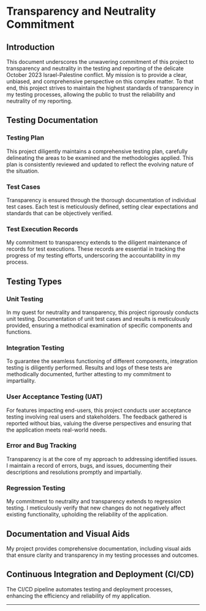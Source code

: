 # Transparency and Neutrality Commitment

## Introduction

This document underscores the unwavering commitment of this project to transparency and neutrality in the testing and reporting of the delicate October 2023 Israel-Palestine conflict. My mission is to provide a clear, unbiased, and comprehensive perspective on this complex matter. To that end, this project strives to maintain the highest standards of transparency in my testing processes, allowing the public to trust the reliability and neutrality of my reporting.

## Testing Documentation

### Testing Plan

This project diligently maintains a comprehensive testing plan, carefully delineating the areas to be examined and the methodologies applied. This plan is consistently reviewed and updated to reflect the evolving nature of the situation.

### Test Cases

Transparency is ensured through the thorough documentation of individual test cases. Each test is meticulously defined, setting clear expectations and standards that can be objectively verified.

### Test Execution Records

My commitment to transparency extends to the diligent maintenance of records for test executions. These records are essential in tracking the progress of my testing efforts, underscoring the accountability in my process.

## Testing Types

### Unit Testing

In my quest for neutrality and transparency, this project rigorously conducts unit testing. Documentation of unit test cases and results is meticulously provided, ensuring a methodical examination of specific components and functions.

### Integration Testing

To guarantee the seamless functioning of different components, integration testing is diligently performed. Results and logs of these tests are methodically documented, further attesting to my commitment to impartiality.

### User Acceptance Testing (UAT)

For features impacting end-users, this project conducts user acceptance testing involving real users and stakeholders. The feedback gathered is reported without bias, valuing the diverse perspectives and ensuring that the application meets real-world needs.

### Error and Bug Tracking

Transparency is at the core of my approach to addressing identified issues. I maintain a record of errors, bugs, and issues, documenting their descriptions and resolutions promptly and impartially.

### Regression Testing

My commitment to neutrality and transparency extends to regression testing. I meticulously verify that new changes do not negatively affect existing functionality, upholding the reliability of the application.

## Documentation and Visual Aids

My project provides comprehensive documentation, including visual aids that ensure clarity and transparency in my testing processes and outcomes.

## Continuous Integration and Deployment (CI/CD)

The CI/CD pipeline automates testing and deployment processes, enhancing the efficiency and reliability of my application.


---